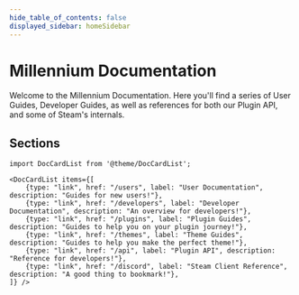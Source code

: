 ```yaml
---
hide_table_of_contents: false
displayed_sidebar: homeSidebar
---
```


# Millennium Documentation

Welcome to the Millennium Documentation. Here you'll find a series of User Guides, Developer Guides, as well as references for both our Plugin API, and some of Steam's internals.

## Sections

```mdx-code-block
import DocCardList from '@theme/DocCardList';

<DocCardList items={[
    {type: "link", href: "/users", label: "User Documentation", description: "Guides for new users!"},
    {type: "link", href: "/developers", label: "Developer Documentation", description: "An overview for developers!"},
    {type: "link", href: "/plugins", label: "Plugin Guides", description: "Guides to help you on your plugin journey!"},
    {type: "link", href: "/themes", label: "Theme Guides", description: "Guides to help you make the perfect theme!"},
    {type: "link", href: "/api", label: "Plugin API", description: "Reference for developers!"},
    {type: "link", href: "/discord", label: "Steam Client Reference", description: "A good thing to bookmark!"},
]} />
```